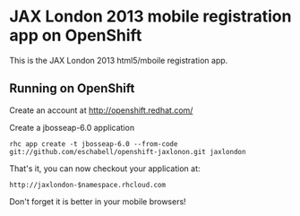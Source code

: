 JAX London 2013 mobile registration app on OpenShift
====================================================

This is the JAX London 2013 html5/mboile registration app.

Running on OpenShift
--------------------

Create an account at http://openshift.redhat.com/

Create a jbosseap-6.0 application

    rhc app create -t jbosseap-6.0 --from-code git://github.com/eschabell/openshift-jaxlonon.git jaxlondon

That's it, you can now checkout your application at:

    http://jaxlondon-$namespace.rhcloud.com

Don't forget it is better in your mobile browsers!
